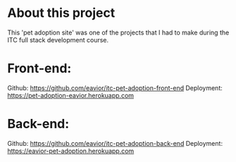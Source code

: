 # About this project

This 'pet adoption site' was one of the projects that I had to make during the ITC full stack development course.

# Front-end:

Github: https://github.com/eavior/itc-pet-adoption-front-end
Deployment: https://pet-adoption-eavior.herokuapp.com

# Back-end:

Github: https://github.com/eavior/itc-pet-adoption-back-end
Deployment: https://eavior-pet-adoption.herokuapp.com
